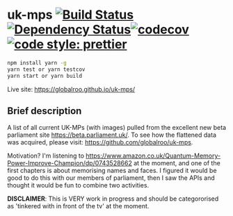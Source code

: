 # uk-mps [![Build Status](https://travis-ci.org/globalroo/uk-mps.svg?branch=master)](https://travis-ci.org/globalroo/uk-mps)[![Dependency Status](https://dependencyci.com/github/globalroo/uk-mps/badge?v1)](https://dependencyci.com/github/globalroo/uk-mps?v1)[![codecov](https://codecov.io/gh/globalroo/uk-mps/branch/master/graph/badge.svg)](https://codecov.io/gh/globalroo/uk-mps)[![code style: prettier](https://img.shields.io/badge/code_style-prettier-ff69b4.svg?style=flat-square)](https://github.com/prettier/prettier)

```sh
npm install yarn -g
yarn test or yarn testcov
yarn start or yarn build
```
Live site: https://globalroo.github.io/uk-mps/

## Brief description

A list of all current UK-MPs (with images) pulled from the excellent new beta parliament site https://beta.parliament.uk/. To see how the flattened data was acquired, please visit: https://github.com/globalroo/uk-mps.

Motivation? I'm listening to https://www.amazon.co.uk/Quantum-Memory-Power-Improve-Champion/dp/0743528662 at the moment, and one of the first chapters is about memorising names and faces. I figured it would be good to do this with our members of parliament, then I saw the APIs and thought it would be fun to combine two activities.

__DISCLAIMER__: This is VERY work in progress and should be categororised as 'tinkered with in front of the tv' at the moment.
